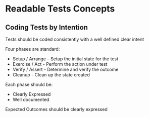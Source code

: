# Readable Tests Concepts

## Coding Tests by Intention

Tests should be coded consistently with a well defined clear intent

Four phases are standard:

- Setup / Arrange – Setup the initial state for the test
- Exercise / Act - Perform the action under test
- Verify / Assert - Determine and verify the outcome
- Cleanup - Clean up the state created

Each phase should be:

- Clearly Expressed
- Well documented

Expected Outcomes should be clearly expressed
